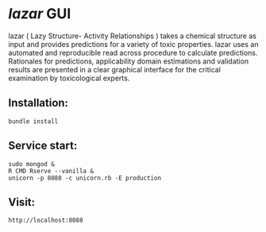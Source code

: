 *lazar* GUI
===========
  lazar ( Lazy Structure- Activity Relationships ) takes a chemical structure as input and provides predictions for a variety of toxic properties. lazar uses an automated and reproducible read across procedure to calculate predictions. Rationales for predictions, applicability domain estimations and validation results are presented in a clear graphical interface for the critical examination by toxicological experts.

Installation:
-------------

```
bundle install
```

Service start:
--------------

```
sudo mongod &
R CMD Rserve --vanilla &
unicorn -p 8088 -c unicorn.rb -E production
```

Visit:
------

```
http://localhost:8088
```
